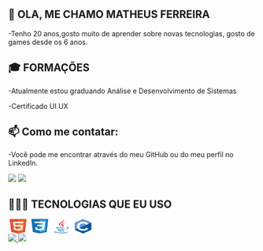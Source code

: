 ## 👋 OLA, ME CHAMO MATHEUS FERREIRA 

-Tenho 20 anos,gosto muito de aprender sobre novas tecnologias, gosto de games desde os 6 anos.

## 🎓 FORMAÇÕES 

-Atualmente estou graduando Análise e Desenvolvimento de Sistemas

-Certificado UI UX

## 📫 Como me contatar: 

-Você pode me encontrar através do meu GitHub ou do meu perfil no LinkedIn.

<div>
  <a href = "matheusfgsantos31@gmail.com"><img src="https://img.shields.io/badge/-Gmail-%23333?style=for-the-badge&logo=gmail&logoColor=white" target="_blank"></a>
  <a href="https://www.linkedin.com/in/matheusf3r/" target="_blank"><img src="https://img.shields.io/badge/-LinkedIn-%230077B5?style=for-the-badge&logo=linkedin&logoColor=white" target="_blank"></a> 
</div>

## 👩🏽‍💻 TECNOLOGIAS QUE EU USO

<div>
 <img align="center" alt="Matheus-HTML" height="30" width="40" src="https://raw.githubusercontent.com/devicons/devicon/master/icons/html5/html5-original.svg">
  <img align="center" alt="Matheus-CSS" height="30" width="40" src="https://raw.githubusercontent.com/devicons/devicon/master/icons/css3/css3-original.svg">
  <img align="center" alt="Matheus-CSS" height="30" width="40" src="https://raw.githubusercontent.com/devicons/devicon/master/icons/java/java-original.svg">
  <img align="center" alt="Matheus-CSS" height="30" width="40" src="https://raw.githubusercontent.com/devicons/devicon/master/icons/c/c-original.svg">
</div>

<div>
    <a href="https://github.com/matheusfesantos">
        <img height="180em" src="https://github-readme-stats.vercel.app/api?username=matheusfesantos&show_icons=true&theme=dark&include_all_commits=true&count_private=true" />
    </a>
    <img height="180em" src="https://github-readme-stats.vercel.app/api/top-langs/?username=matheusfesantos&layout=compact&langs_count=16&theme=dark" />
</div>